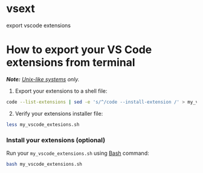 # vsext
export vscode extensions 
# How to export your VS Code extensions from terminal

_**Note:** [Unix-like systems](https://en.wikipedia.org/wiki/Operating_system#Unix_and_Unix-like_operating_systems) only._

1) Export your extensions to a shell file:

```sh
code --list-extensions | sed -e 's/^/code --install-extension /' > my_vscode_extensions.sh
```

2) Verify your extensions installer file:

```sh
less my_vscode_extesions.sh
```

### Install your extensions (optional)

Run your `my_vscode_extensions.sh` using [Bash](https://www.gnu.org/software/bash/) command:

```sh
bash my_vscode_extensions.sh
```

